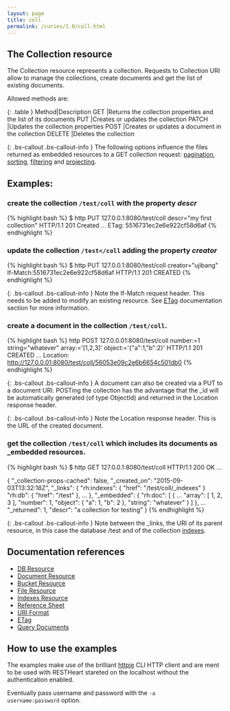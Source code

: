```yaml
---
layout: page
title: coll
permalink: /curies/1.0/coll.html
---
```


## The Collection resource

The Collection resource represents a collection.
Requests to Collection URI allow to manage the collections, create documents and get the list of existing documents.

Allowed methods are:

{: .table }
Method|Description
GET	|Returns the collection properties and the list of its documents
PUT	|Creates or updates the collection
PATCH	|Updates the collection properties
POST	|Creates or updates a document in the collection
DELETE	|Deletes the collection

{: .bs-callout .bs-callout-info }
The following options influence the files returned as embedded resources to a GET collection request: [pagination](paging.html), [sorting](sort.html), [filtering](filter.html) and [projecting](keys.html).

## Examples:

### create the collection <code>/test/coll</code> with the property *descr*

{% highlight bash %}
$ http PUT 127.0.0.1:8080/test/coll descr="my first collection"
HTTP/1.1 201 Created
...
ETag: 5516731ec2e6e922cf58d6af
{% endhighlight %}

### update the collection <code>/test</coll</code> adding the property *creator*

{% highlight bash %}
$ http PUT 127.0.0.1:8080/test/coll creator="ujibang" If-Match:5516731ec2e6e922cf58d6af
HTTP/1.1 201 CREATED
{% endhighlight %}

{: .bs-callout .bs-callout-info }
Note the If-Match request header. This needs to be added to modify an existing resource. 
See [ETag](https://softinstigate.atlassian.net/wiki/x/hICM) documentation section for more information.

### create a document in the collection <code>/test/coll</code>.

{% highlight bash %}
http POST 127.0.0.01:8080/test/coll number:=1 string="whatever" array:='[1,2,3]' object:='{"a":1,"b":2}'
HTTP/1.1 201 CREATED
...
Location: http://127.0.0.01:8080/test/coll/56053e09c2e6b6654c501db0
{% endhighlight %}

{: .bs-callout .bs-callout-info }
A document can also be created via a PUT to a document URI. POSTing the collection has the
advantage that the  _id will be automatically generated (of type ObjectId) and returned in the Location response header.

{: .bs-callout .bs-callout-info }
Note the Location response header. This is the URL of the created document.

### get the collection <code>/test/coll</code> which includes its documents as _embedded resources.

{% highlight bash %}
$ http GET 127.0.0.1:8080/test/coll
HTTP/1.1 200 OK
...

{
    "_collection-props-cached": false, 
    "_created_on": "2015-09-03T13:32:18Z", 
    "_links": {
        "rh:indexes": {
            "href": "/test/coll/_indexes"
        }
        "rh:db": {
            "href": "/test"
        },
        ...
    },
    "_embedded": {
        "rh:doc": [
            {
                ...
                "array": [
                    1, 
                    2, 
                    3
                ], 
                "number": 1, 
                "object": {
                    "a": 1, 
                    "b": 2
                }, 
                "string": "whatever"
            }
        ]
    }, 
    ...
    "_returned": 1, 
    "descr": "a collection for testing"
}
{% endhighlight %}

{: .bs-callout .bs-callout-info }
Note between the _links, the URI of its parent resource, in this case the database /test and of the collection [indexes](indexes.html).

## Documentation references

* [DB Resource](db.html)
* [Document Resource](document.html)
* [Bucket Resource](bucket.html)
* [File Resource](file.html)
* [Indexes Resource](indexes.html)
* <a href="https://softinstigate.atlassian.net/wiki/x/SoCM" target="_blank">Reference Sheet</a>
* <a href="https://softinstigate.atlassian.net/wiki/x/ToCM" target="_blank">URI Format</a>
* <a href="https://softinstigate.atlassian.net/wiki/x/hICM" target="_blank">ETag</a>
* <a href="https://softinstigate.atlassian.net/wiki/x/XACk" target="_blank">Query Documents</a>

## How to use the examples
The examples make use of the brilliant [httpie](https://github.com/jkbrzt/httpie) CLI HTTP client and are ment to be used with RESTHeart stareted on the localhost without the authentication enabled.

Eventually pass username and password with the <code>-a username:password</code> option.
